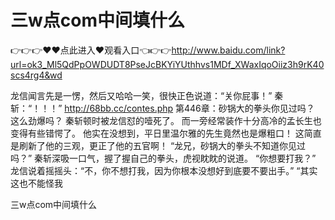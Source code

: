 # 三w点com中间填什么

👉👉👉♥♥点此进入♥观看入口👈👉👉http://www.baidu.com/link?url=ok3_Ml5QdPpOWDUDT8PseJcBKYiYUthhvs1MDf_XWaxIqoOiiz3h9rK40scs4rg4&wd

龙信闻言先是一愣，然后又哈哈一笑，很快正色说道：“关你屁事！”
    秦斩：“！！！”
http://68bb.cc/contes.php
第446章：砂锅大的拳头你见过吗？
    这么劲爆吗？
    秦斩顿时被龙信怼的噎死了。
    而一旁经常装作十分高冷的孟长生也变得有些错愕了。
    他实在没想到，平日里温尔雅的先生竟然也是爆粗口！
    这简直是刷新了他的三观，更正了他的五官啊！
    “龙兄，砂锅大的拳头不知道你见过吗？”
    秦斩深吸一口气，握了握自己的拳头，虎视眈眈的说道。
    “你想要打我？”
    龙信说着摇摇头：“不，你不想打我，因为你根本没想好到底要不要出手。”
    “其实这也不能怪我

三w点com中间填什么
